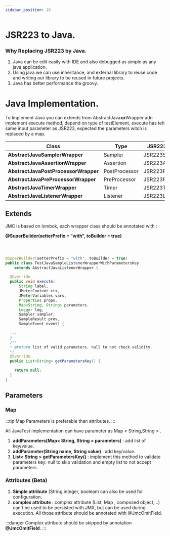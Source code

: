 ```yaml
---
sidebar_position: 10
---
```


# JSR223 to Java.

### Why Replacing JSR223 by Java.

1. Java can be edit easily with IDE and also debugged as simple as any java application.
1. Using java we can use inheritance, and external library to reuse code and writing our library to be reused in future projects.
1. Java has better performance tha groovy.

# Java Implementation.

To Implement Java you can extends from AbstractJava**xx**Wrapper adn implement execute method, depend on type of testElement, execute has teh same input parameter as JSR223, expected the parameters witch is replaced by a map.

| Class                                | Type          | JSR223 equivalent   |
| ------------------------------------ | ------------- | ------------------- |
| **AbstractJavaSamplerWrapper**       | Sampler       | JSR223Sampler       |
| **AbstractJavaAssertionWrapper**     | Assertion     | JSR223Assertion     |
| **AbstractJavaPostProcessorWrapper** | PostProcessor | JSR223PostProcessor |
| **AbstractJavaPreProcessorWrapper**  | PreProcessor  | JSR223PreProcessor  |
| **AbstractJavaTimerWrapper**         | Timer         | JSR223Timer         |
| **AbstractJavaListenerWrapper**      | Listener      | JSR223Listener      |

## Extends

JMC is based on lombok, each wrapper class should be annotated with :

**@SuperBuilder(setterPrefix = "with", toBuilder = true)**

```java



@SuperBuilder(setterPrefix = "with", toBuilder = true)
public class TestJavaSampleListenerWrapperWithParametersKey
    extends AbstractJavaListenerWrapper {

  @Override
  public void execute(
      String label,
      JMeterContext ctx,
      JMeterVariables vars,
      Properties props,
      Map<String, String> parameters,
      Logger log,
      Sampler sampler,
      SampleResult prev,
      SampleEvent event) {

  .....
  }
  /**
  * @return list of valid parameters, null to not check validity.
  */
  @Override
  public List<String> getParametersKey() {

    return null;
  }
}

```

## Parameters

### Map

:::tip
Map Parameters is preferable than attributes.
:::

All JavaTest implementation can have parameter as Map < String,String > .

1. **addParameters(Map< String, String > parameters)** : add list of key/value.
2. **addParameter(String name, String value)** : add key/value.
3. **List< String > getParametersKey()** : implement this method to validate parameters key: null to skip validation and empty list to not accept parameters.

### Attributes (Beta)

1. **Simple attribute** (String,integer, boolean) can also be used for configuration.
2. **complex attribute** : complex attribute (List, Map , composed object, ..) can't be used to be persisted with JMX, but can be used during execution. All those attribute should be annotated with @JmcOmitField.

:::danger
Complex attribute should be skipped by annotation **@JmcOmitField**.
:::
